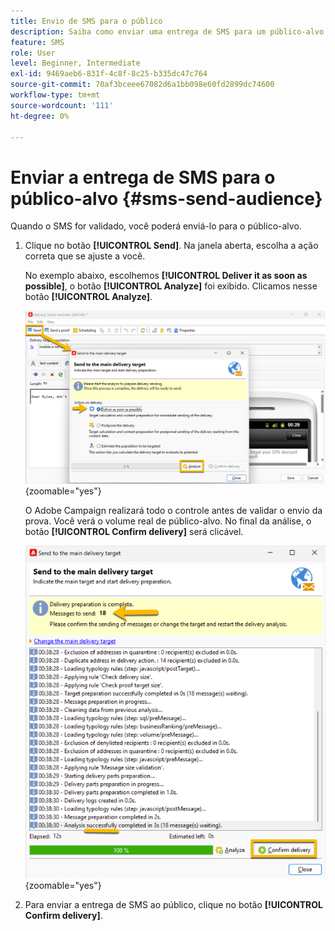 ```yaml
---
title: Envio de SMS para o público
description: Saiba como enviar uma entrega de SMS para um público-alvo
feature: SMS
role: User
level: Beginner, Intermediate
exl-id: 9469aeb6-831f-4c8f-8c25-b335dc47c764
source-git-commit: 70af3bceee67082d6a1bb098e60fd2899dc74600
workflow-type: tm+mt
source-wordcount: '111'
ht-degree: 0%

---
```


# Enviar a entrega de SMS para o público-alvo {#sms-send-audience}

Quando o SMS for validado, você poderá enviá-lo para o público-alvo.

1. Clique no botão **[!UICONTROL Send]**.
Na janela aberta, escolha a ação correta que se ajuste a você.

   No exemplo abaixo, escolhemos **[!UICONTROL Deliver it as soon as possible]**, o botão **[!UICONTROL Analyze]** foi exibido. Clicamos nesse botão **[!UICONTROL Analyze]**.

   ![](assets/send_action.png){zoomable="yes"}

   O Adobe Campaign realizará todo o controle antes de validar o envio da prova. Você verá o volume real de público-alvo. No final da análise, o botão **[!UICONTROL Confirm delivery]** será clicável.

   ![](assets/send_analyze.png){zoomable="yes"}

1. Para enviar a entrega de SMS ao público, clique no botão **[!UICONTROL Confirm delivery]**.
